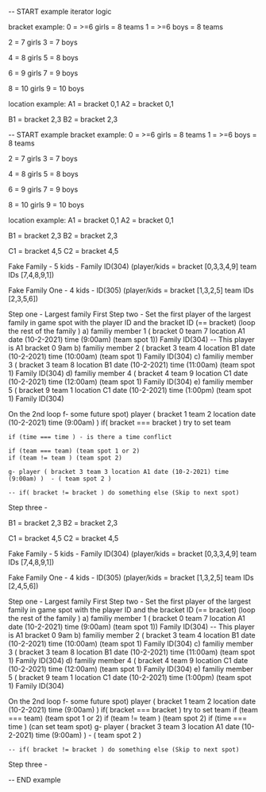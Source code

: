 -- START example iterator logic

bracket example:
0 = >=6 girls =  8 teams
1 = >=6 boys = 8 teams

2 = 7 girls
3 = 7 boys

4 = 8 girls
5 = 8 boys

6 = 9 girls
7 = 9 boys

8 = 10 girls
9 = 10 boys

location example: 
A1 = bracket 0,1 
A2 = bracket 0,1 

B1 = bracket 2,3 
B2 = bracket 2,3

-- START example
bracket example:
0 = >=6 girls =  8 teams
1 = >=6 boys = 8 teams

2 = 7 girls
3 = 7 boys

4 = 8 girls
5 = 8 boys

6 = 9 girls
7 = 9 boys

8 = 10 girls
9 = 10 boys

location example: 
A1 = bracket 0,1 
A2 = bracket 0,1

B1 = bracket 2,3
B2 = bracket 2,3

C1 = bracket 4,5
C2 = bracket 4,5


Fake Family - 5 kids - Family ID(304) (player/kids = bracket [0,3,3,4,9] team IDs [7,4,8,9,1])

Fake Family One -  4 kids - ID(305) (player/kids = bracket [1,3,2,5]  team IDs  [2,3,5,6])

Step one - Largest family First 
Step two - Set the first player of the largest family in game spot with the player ID and the bracket ID (== bracket) (loop the rest of the family )
    a) familiy member 1 ( bracket 0 team 7 location A1 date (10-2-2021) time (9:00am) (team spot 1)) Family ID(304) -- This player is A1 bracket 0 9am
    b) familiy member 2 ( bracket 3 team 4 location B1 date (10-2-2021) time (10:00am) (team spot 1) Family ID(304)
    c) familiy member 3 ( bracket 3 team 8 location B1 date (10-2-2021) time (11:00am) (team spot 1) Family ID(304)
    d) familiy member 4 ( bracket 4 team 9 location C1 date (10-2-2021) time (12:00am) (team spot 1) Family ID(304)
    e) familiy member 5 ( bracket 9 team 1 location C1 date (10-2-2021) time (1:00pm) (team spot 1) Family ID(304)

On the 2nd loop
    f- some future spot) player ( bracket 1 team 2 location  date (10-2-2021) time (9:00am) )
    if( bracket === bracket ) try to set team 
    
    if (time === time ) - is there a time conflict 

    if (team === team) (team spot 1 or 2)
    if (team != team ) (team spot 2)
    
    g- player ( bracket 3 team 3 location A1 date (10-2-2021) time (9:00am) )  - ( team spot 2 )  

    -- if( bracket != bracket ) do something else (Skip to next spot)


Step three - 

B1 = bracket 2,3
B2 = bracket 2,3

C1 = bracket 4,5
C2 = bracket 4,5


Fake Family - 5 kids - Family ID(304) (player/kids = bracket [0,3,3,4,9] team IDs [7,4,8,9,1])

Fake Family One -  4 kids - ID(305) (player/kids = bracket [1,3,2,5]  team IDs  [2,4,5,6])

Step one - Largest family First 
Step two - Set the first player of the largest family in game spot with the player ID and the bracket ID (== bracket) (loop the rest of the family )
    a) familiy member 1 ( bracket 0 team 7 location A1 date (10-2-2021) time (9:00am) (team spot 1)) Family ID(304) -- This player is A1 bracket 0 9am
    b) familiy member 2 ( bracket 3 team 4 location B1 date (10-2-2021) time (10:00am) (team spot 1) Family ID(304)
    c) familiy member 3 ( bracket 3 team 8 location B1 date (10-2-2021) time (11:00am) (team spot 1) Family ID(304)
    d) familiy member 4 ( bracket 4 team 9 location C1 date (10-2-2021) time (12:00am) (team spot 1) Family ID(304)
    e) familiy member 5 ( bracket 9 team 1 location C1 date (10-2-2021) time (1:00pm) (team spot 1) Family ID(304)

On the 2nd loop
    f- some future spot) player ( bracket 1 team 2 location  date (10-2-2021) time (9:00am) )
    if( bracket === bracket ) try to set team
    if (team === team) (team spot 1 or 2)
    if (team != team ) (team spot 2)
    if (time === time ) (can set team spot)
    g- player ( bracket 3 team 3 location A1 date (10-2-2021) time (9:00am) )  - ( team spot 2 )  

    -- if( bracket != bracket ) do something else (Skip to next spot)


Step three - 



-- END example

